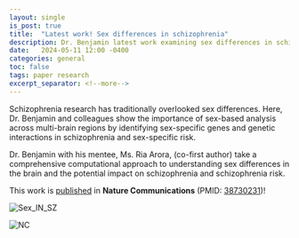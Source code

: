 ```yaml
---
layout: single
is_post: true
title:  "Latest work! Sex differences in schizophrenia"
description: Dr. Benjamin latest work examining sex differences in schizophrenia across three brain regions -- Nature Communications.
date:   2024-05-11 12:00 -0400
categories: general
toc: false
tags: paper research
excerpt_separator: <!--more-->
---
```


Schizophrenia research has traditionally overlooked sex differences.
Here, Dr. Benjamin and colleagues show the importance of sex-based
analysis across multi-brain regions by identifying sex-specific genes
and genetic interactions in schizophrenia and sex-specific risk.

Dr. Benjamin with his mentee, Ms. Ria Arora, (co-first author) take a
comprehensive computational approach to understanding sex differences
in the brain and the potential impact on schizophrenia and
schizophrenia risk.

This work is [published]({{site.url}}/assets/papers/Benjamin_et_al-2024-Nature_Communications.pdf) in **Nature Communications**
(PMID: [38730231](https://www.nature.com/articles/s41467-024-48048-z))!

![Sex_IN_SZ]({{site.url}}/assets/images/sex_diff_overview.png)

![NC]({{site.url}}/assets/images/nature-communications.svg)
